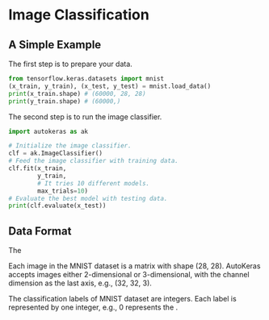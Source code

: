# Image Classification
## A Simple Example
The first step is to prepare your data.

```python
from tensorflow.keras.datasets import mnist
(x_train, y_train), (x_test, y_test) = mnist.load_data()
print(x_train.shape) # (60000, 28, 28)
print(y_train.shape) # (60000,)
```

The second step is to run the image classifier.

```python
import autokeras as ak

# Initialize the image classifier.
clf = ak.ImageClassifier()
# Feed the image classifier with training data.
clf.fit(x_train,
        y_train,
        # It tries 10 different models.
        max_trials=10)
# Evaluate the best model with testing data.
print(clf.evaluate(x_test))
```

## Data Format
The 

Each image in the MNIST dataset is a matrix with shape (28, 28). AutoKeras accepts
images either 2-dimensional or 3-dimensional, with the channel dimension as the last
axis, e.g., (32, 32, 3).

The classification labels of MNIST dataset are integers. Each label is represented by
one integer, e.g., 0 represents the .

